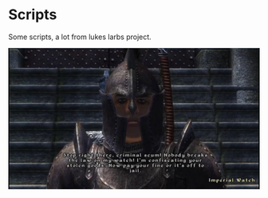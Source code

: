 # Scripts
Some scripts, a lot from lukes larbs project. 
<p align="center">
  <img src="bin/mpv-shot0001.jpg">
</p>

